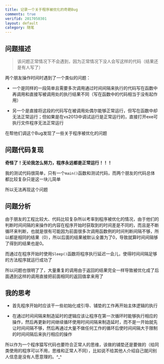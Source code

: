 ```yaml
---
title: 记录一个关于程序被优化的奇葩Bug
comments: true
verifid: 2017050301
layout: default
category: 随笔
---
```


## 问题描述

> 该问题正常情况下不会遇到，因为正常情况下没人会写这样的代码（结果还是有人写了）

两个朋友操作时间时遇到了一个类似的问题：

- 一个是同样的一段简单且需要多次调用通过时间间隔来执行的代码写在函数中再调用和直接写被调用处的执行结果不同（写在函数中的代码相当于没有起作用）

- 另一个是直接将这段的代码写在被调用处偶尔能够正常运行，但写在函数中却无法正常运行；但如果是在vs2013中调试运行是正常运行的，直接打开exe可执行文件程序无法正常运行

在帮他们调这个Bug发现了一些关于程序被优化的问题

## 问题代码复现

**奇怪了！无论我怎么努力，程序永远都是正常运行！！！**

我的测试代码很简单，只有一个```main()```函数和测试代码，而两个朋友的代码总体都比较复杂只是这一块儿简单

所以无法再现这个问题

## 问题分析

由于朋友的工程比较大、代码比较复杂所以考率到程序被优化的情况，由于他们的判断时间间隔的来操作的内容在程序开始时获取到的时间差是不同的，而且是不断循环来判断，也就是很有可能因为前面很多次调用函数例的时间判断间隔不够，所以都是相同的结果（0），所以后面的结果被默认全置为了0，导致就算时间间隔够了得到的结果也是0。

而通过在程序开始时使用```Sleep()```函数将程序执行延迟一会儿，使得时间间隔足够的方法程序就运行成功了

所以问题也很明了了，大量重复的调用由于返回的结果完全一样导致被优化成了后面遇到这样的调用直接把前面相同的返回值拿来用了

## 我的思考

- 首先程序开始时应该干一些初始化或引导、铺垫的工作再开始主体逻辑的执行

- 在通过时间间隔来制造延时的逻辑应该让程序在第一次循环时能够执行相应的操作，然后再更新时间继续循环使用时间间隔来制造延时，而不是一开始就先让时间间隔不够，然后再通过大量不做任何工作的循环后使时间间隔大于限制的时间间隔后来执行相应的操作

所以作为一个程序猿写代码也要符合正常人的思维，该做的铺垫还是要做的（给同类使用的程序可以不用，思维和正常人不同），比如说不给其他人介绍自己就问别人信息是没有人愿意理的。^_^
